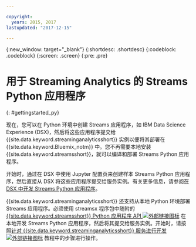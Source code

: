 ```yaml
---

copyright:
  years: 2015, 2017
lastupdated: "2017-12-15"

---
```


<!-- Attribute definitions -->
{:new_window: target="_blank"}
{:shortdesc: .shortdesc}
{:codeblock: .codeblock}
{:screen: .screen}
{:pre: .pre}

# 用于 Streaming Analytics 的 Streams Python 应用程序
{: #gettingstarted_py}

现在，您可以在 Python 环境中创建 Streams 应用程序，如 IBM Data Science Experience (DSX)，然后将这些应用程序提交给 {{site.data.keyword.streaminganalyticsshort}} 实例以便将其部署在 {{site.data.keyword.Bluemix_notm}} 中。您不再需要本地安装 {{site.data.keyword.streamsshort}}，就可以编译和部署 Streams Python 应用程序。

开始时，通过在 DSX 中使用 Jupyter 配置页来创建样本 Streams Python 应用程序，然后直接从 DSX 将这些应用程序提交给服务实例。有关更多信息，请参阅[在 DSX 中开发 Streams Python 应用程序](/docs/services/StreamingAnalytics/t_develop_apps_python.html#t_develop_python_dsx)。

{{site.data.keyword.streaminganalyticsshort}} 还支持从本地 Python 环境部署 Streams 应用程序。必须使用 streamsx 程序包中随附的 [{{site.data.keyword.streamsshort}} Python 应用程序 API ![外部链接图标](../../icons/launch-glyph.svg "外部链接图标")](http://ibmstreams.github.io/streamsx.documentation/docs/python/python-appapi-devguide/#50-api-features) 在本地开发 Streams Python 应用程序，然后将其提交给服务实例。开始时，请按照[针对 {{site.data.keyword.streaminganalyticsshort}} 服务进行开发 ![外部链接图标](../../icons/launch-glyph.svg "外部链接图标")](http://ibmstreams.github.io/streamsx.documentation/docs/python/1.6/python-appapi-devguide-2a/index.html) 教程中的步骤进行操作。
